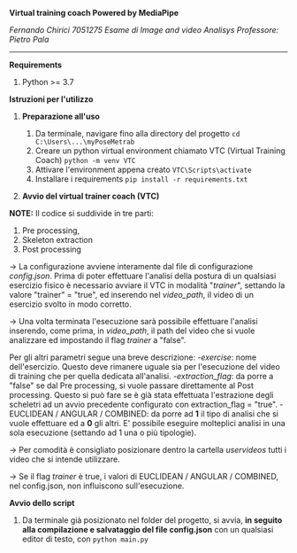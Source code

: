 **Virtual training coach 
Powered by MediaPipe**

_Fernando Chirici
7051275
Esame di Image and video Analisys 
Professore: Pietro Pala_
_________________________________________________

**Requirements**

1. Python >= 3.7

**Istruzioni per l'utilizzo**

1. **Preparazione all'uso**

   1. Da terminale, navigare fino alla directory del progetto
   `cd C:\Users\...\myPoseMetrab`
   2. Creare un python virtual environment chiamato VTC (Virtual Training Coach)
   `python -m venv VTC`
   3. Attivare l'environment appena creato
   `VTC\Scripts\activate`
   4. Installare i requirements
   `pip install -r requirements.txt`



2. **Avvio del virtual trainer coach (VTC)**

**NOTE:** 
Il codice si suddivide in tre parti: 
1. Pre processing, 
2. Skeleton extraction
3. Post processing

-> La configurazione avviene interamente dal file di configurazione _config.json_. 
   Prima di poter effettuare l'analisi della postura di un qualsiasi esercizio fisico è necessario avviare il VTC
   in modalità "_trainer_", settando la valore "trainer" = "true", ed inserendo nel _video_path_, il video di un 
   esercizio svolto in modo corretto. 
   
-> Una volta terminata l'esecuzione sarà possibile effettuare l'analisi inserendo, come prima,
   in _video_path_, il path del video che si vuole analizzare ed impostando il flag _trainer_ a "false".

   Per gli altri parametri segue una breve descrizione:
   -_exercise_: nome dell'esercizio. Questo deve rimanere uguale sia per l'esecuzione del video di training che per quella 
   dedicata all'analisi.
   -_extraction_flag_: da porre a "false" se dal Pre processing, si vuole passare direttamente al Post processing.
   Questo si può fare se è già stata effettuata l'estrazione degli scheletri ad un avvio precedente configurato con
   extraction_flag = "true".
   -EUCLIDEAN / ANGULAR / COMBINED: da porre ad **1** il tipo di analisi che si vuole effettuare ed a **0** gli altri.
   E' possibile eseguire molteplici analisi in una sola esecuzione (settando ad 1 una o più tipologie).

 
-> Per comodità è consigliato posizionare dentro la cartella _uservideos_ tutti i video che si intende utilizzare.

-> Se il flag _trainer_ è true, i valori di EUCLIDEAN / ANGULAR / COMBINED, nel config.json, non influiscono sull'esecuzione.






**Avvio dello script**

1. Da terminale già posizionato nel folder del progetto, si avvia, **in seguito alla compilazione e salvataggio del file config.json** 
con un qualsiasi editor di testo, con `python main.py`


